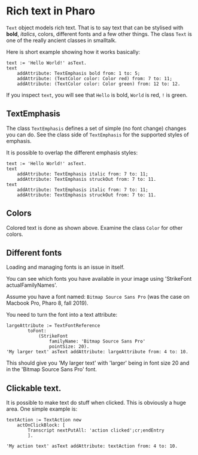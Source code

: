# Rich text in Pharo

`Text` object models rich text. That is to say text that can be stylised with **bold**, *italics*, colors, different fonts and a few other things. The class `Text` is one of the really ancient classes in smalltalk.

Here is short example showing how it works basically:

```Smalltalk
text := 'Hello World!' asText.
text
	addAttribute: TextEmphasis bold from: 1 to: 5;
	addAttribute: (TextColor color: Color red) from: 7 to: 11;
	addAttribute: (TextColor color: Color green) from: 12 to: 12.
```

If you inspect `text`, you will see that `Hello` is bold, `World` is red, `!` is green.

## TextEmphasis
The class `TextEmphasis` defines a set of simple (no font change) changes you can do. See the class side of `TextEmphasis` for the supported styles of emphasis.

It is possible to overlap the different emphasis styles:

```Smalltalk
text := 'Hello World!' asText.
text
    addAttribute: TextEmphasis italic from: 7 to: 11;
    addAttribute: TextEmphasis struckOut from: 7 to: 11.
text
	addAttribute: TextEmphasis italic from: 7 to: 11;
	addAttribute: TextEmphasis struckOut from: 7 to: 11.
```

## Colors
Colored text is done as shown above. Examine the class `Color` for other colors.

## Different fonts
Loading and managing fonts is an issue in itself.

You can see which fonts you have available in your image using 'StrikeFont actualFamilyNames'.

Assume you have a font named: `Bitmap Source Sans Pro` (was the case on Macbook Pro, Pharo 8, fall 2019). 

You need to turn the font into a text attribute:

```Smalltalk
largeAttribute := TextFontReference
		toFont:
			(StrikeFont
				familyName: 'Bitmap Source Sans Pro'
				pointSize: 20).
'My larger text' asText addAttribute: largeAttribute from: 4 to: 10.
```
This should give you 'My larger text' with 'larger' being in font size 20 and in the 'Bitmap Source Sans Pro' font.

## Clickable text.
It is possible to make text do stuff when clicked. This is obviously a huge area. One simple example is:

```Smalltalk
textAction := TextAction new 
	actOnClickBlock: [ 
		Transcript nextPutAll: 'action clicked';cr;endEntry
		].

'My action text' asText addAttribute: textAction from: 4 to: 10.
```
